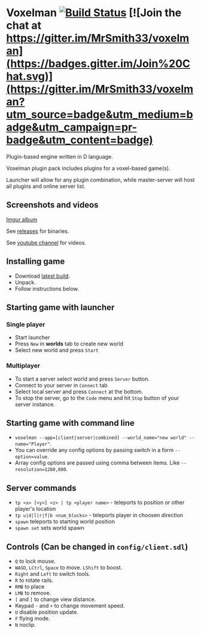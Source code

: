 Voxelman [![Build Status](https://travis-ci.org/MrSmith33/voxelman.svg?branch=master)](https://travis-ci.org/MrSmith33/voxelman) [![Join the chat at https://gitter.im/MrSmith33/voxelman](https://badges.gitter.im/Join%20Chat.svg)](https://gitter.im/MrSmith33/voxelman?utm_source=badge&utm_medium=badge&utm_campaign=pr-badge&utm_content=badge)
========

Plugin-based engine written in D language.

Voxelman plugin pack includes plugins for a voxel-based game(s).

Launcher will allow for any plugin combination, while master-server will host all plugins and online server list.

## Screenshots and videos
[Imgur album](http://imgur.com/a/L5g1B)

See [releases](https://github.com/MrSmith33/voxelman/releases) for binaries.

See [youtube channel](https://www.youtube.com/channel/UCFiCQez_ZT2ZoBBJadUv3cA) for videos.

## Installing game
- Download [latest build](https://github.com/MrSmith33/voxelman/releases).
- Unpack.
- Follow instructions below.

## Starting game with launcher
### Single player
- Start launcher
- Press `New` in __worlds__ tab to create new world
- Select new world and press `Start`

### Multiplayer
- To start a server select world and press `Server` button.
- Connect to your server in `Connect` tab
- Select local server and press `Connect` at the bottom.
- To stop the server, go to the `Code` menu and hit `Stop` button of your server instance.

## Starting game with command line
- `voxelman --app=[client|server|combined] --world_name="new world" --name="Player"`.
- You can override any config options by passing switch in a form `--option=value`.
- Array config options are passed using comma between items. Like `--resolution=1280,800`.

## Server commands
- `tp <x> [<y>] <z> | tp <player name>` - teleports to position or other player's location
- `tp u|d|l|r|f|b <num_blocks>` - teleports player in choosen direction
- `spawn` teleports to starting world position
- `spawn set` sets world spawn

## Controls (Can be changed in `config/client.sdl`)
- `Q` to lock mouse.
- `WASD`, `LCtrl`, `Space` to move. `LShift` to boost.
- `Right` and `Left` to switch tools.
- `R` to rotate rails.
- `RMB` to place
- `LMB` to remove.
- `[` and `]` to change view distance.
- Keypad `-` and `+` to change movement speed.
- `U` disable position update.
- `F` flying mode.
- `N` noclip.
